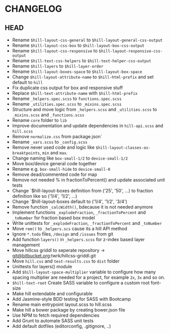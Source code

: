 # CHANGELOG

## HEAD
* Rename `$hill-layout-css-general` to `$hill-layout-general-css-output`
* Rename `$hill-layout-css-box` to `$hill-layout-box-css-output`
* Rename `$hill-layout-css-responsive` to `$hill-layout-responsive-css-output`
* Rename `$hill-text-css-helpers` to `$hill-text-helper-css-output`
* Rename `$hill-layers` to `$hill-layer-order`
* Rename `$hill-layout-boxes-space` to `$hill-layout-box-space`
* Change `$hill-layout-attribute-name` to `$hill-html-prefix` and set default to `hill`
* Fix duplicate css output for box and responsive stuff
* Replace `$hill-text-attribute-name` with `$hill-html-prefix`
* Rename `_helpers.spec.scss` to `functions.spec.scss`
* Rename `_utilities.spec.scss` to `_mixins.spec.scss`
* Structure and move logic from `_helpers.scss` and `_utilities.scss` to `_mixins.scss` and `_functions.scss`
* Rename `core` folder to `lib`
* Improve documentation and update dependencies in `hill-api.scss` and `hill.scss`
* Remove `normalize.css` from package.json`
* Rename `_vars.scss` to `_config.scss`
* Remove never used code and logic like `$hill-layout-classes-as-breaktpoints`, `min` and `max`.
* Change naming like `box-small-1/2` to `device-small-1/2`
* Move box/device general code together
* Rename e.g. `box-small-hide` to `device-small-0`
* Remove dead/commented code for map
* Remove not needed % in fractionToPercent() and update associated unit tests
* Change `$hill-layout-boxes definition from ('25', '50', ...) to fraction definition like so ('1/4', '1/2', ...)
* Change `$hill-layout-boxes default to ('1/4', '1/2', '3/4')
* Remove function `_calcWidth()`, bdecause it is not needed anymore
* Implement functions `_explodeFraction`, `_fractionToPercent` and `_toNumber` for fraction based box model
* Write unittests for `_explodeFraction`, `_fractionToPercent` and `_toNumber`
* Move `rem()` to `_helpers.scs` cause its a hill API method
* Ignore `*.todo` files, `/design` and `/issues` from git
* Add function `layers()` in `_helpers.scss` for z-index based layer management
* Move hillcss griddl to seperate repository -> git@bitbucket.org:twrk/hillcss-griddl.git
* Move `hill.css` and `test-results.css` to `dist` folder
* Unittests for layers() module
* Add `$hill-layout-space-multiplier` variable to configure how many spacing multiplier are needed for a project, for example `2x`, `3x` and so on.
* `$hill-text-root` Create SASS variable to configure a custom root font-size
* Make hill extendable and configurable
* Add Jasmine-style BDD testing for SASS with Bootcamp
* Rename main entrypoint layout.scss to hill.scss
* Make hill a bower package by creating bower.json file
* Use NPM to fetch required dependencies
* Add Grunt to automate SASS unit tests
* Add default dotfiles (editorconfig, .gitignore, ..)
